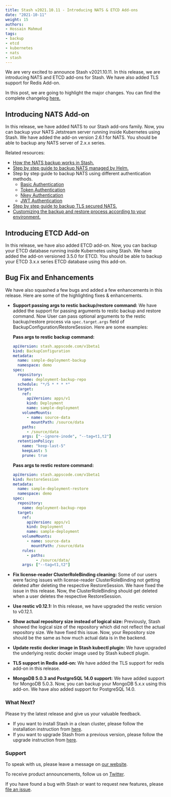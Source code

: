 ```yaml
---
title: Stash v2021.10.11 - Introducing NATS & ETCD Add-ons
date: "2021-10-11"
weight: 15
authors:
- Hossain Mahmud
tags:
- backup
- etcd
- kubernetes
- nats
- stash
---
```


We are very excited to announce Stash v2021.10.11. In this release, we are introducing NATS and ETCD add-ons for Stash. We have also added TLS support for Redis Add-on.

In this post, we are going to highlight the major changes. You can find the complete changelog [here.](https://github.com/stashed/CHANGELOG/blob/master/releases/v2021.10.11/README.md)

## Introducing NATS Add-on

In this release, we have added NATS to our Stash add-ons family. Now, you can backup your NATS Jetstream server running inside Kubernetes using Stash. We have added the add-on version 2.6.1 for NATS. You should be able to backup any NATS server of 2.x.x series.

Related resources:

* [How the NATS backup works in Stash.](https://stash.run/docs/v2021.10.11/addons/nats/overview/)
* [Step by step guide to backup NATS managed by Helm.](https://stash.run/docs/v2021.10.11/addons/nats/helm/)
* Step by step guide to backup NATS using different authentication methods.
  * [Basic Authentication](https://stash.run/docs/v2021.10.11/addons/nats/authentications/basic-auth/)
  * [Token Authentication](https://stash.run/docs/v2021.10.11/addons/nats/authentications/token-auth/)
  * [Nkey Authentication](https://stash.run/docs/v2021.10.11/addons/nats/authentications/nkey-auth/)
  * [JWT Authentication](https://stash.run/docs/v2021.10.11/addons/nats/authentications/jwt-auth/)
* [Step by step guide to backup TLS secured NATS.](https://stash.run/docs/v2021.10.11/addons/nats/tls/)
* [Customizing the backup and restore process according to your environment.](https://stash.run/docs/v2021.10.11/addons/nats/customization/)

## Introducing ETCD Add-on

In this release, we have also added ETCD add-on. Now, you can backup your ETCD database running inside Kubernetes using Stash. We have added the add-on versioned 3.5.0 for ETCD. You should be able to backup your ETCD 3.x.x series ETCD database using this add-on.

## Bug Fix and Enhancements

We have also squashed a few bugs and added a few enhancements in this release. Here are some of the highlighting fixes & enhancements.

* **Support passing args to restic backup/restore command:** We have added the support for passing arguments to restic backup and restore command. Now User can pass optional arguments to the restic backup/restore process via `spec.target.args` field of BackupConfiguration/RestoreSession. Here are some examples:

  **Pass args to restic backup command:**
  ```yaml
  apiVersion: stash.appscode.com/v1beta1
  kind: BackupConfiguration
  metadata:
    name: sample-deployment-backup
    namespace: demo
  spec:
    repository:
      name: deployment-backup-repo
    schedule: "*/5 * * * *"
    target:
      ref:
        apiVersion: apps/v1
        kind: Deployment
        name: sample-deployment
      volumeMounts:
        - name: source-data
          mountPath: /source/data
      paths:
        - /source/data
      args: ["--ignore-inode", "--tag=t1,t2"]
    retentionPolicy:
      name: "keep-last-5"
      keepLast: 5
      prune: true
  ```

  **Pass args to restic restore command:**

  ```yaml
  apiVersion: stash.appscode.com/v1beta1
  kind: RestoreSession
  metadata:
    name: sample-deployment-restore
    namespace: demo
  spec:
    repository:
      name: deployment-backup-repo
    target:
      ref:
        apiVersion: apps/v1
        kind: Deployment
        name: sample-deployment
      volumeMounts:
        - name: source-data
          mountPath: /source/data
      rules:
        - paths:
            - /source/data/
      args: ["--tag=t1,t2"]
  ```

* **Fix license-reader ClusterRoleBinding cleaning:** Some of our users were facing issues with license-reader ClusterRoleBinding not getting deleted after deleting the respective RestoreSession. We have fixed the issue in this release. Now, the ClusterRoleBinding should get deleted when a user deletes the respective RestoreSession.

* **Use  restic v0.12.1:** In this release, we have upgraded the restic version to v0.12.1.

* **Show actual repository size instead of logical size:** Previously, Stash showed the logical size of the repository which did not reflect the actual repository size. We have fixed this issue. Now, your Repository size should be the same as how much actual data is in the backend.

* **Update restic docker image in Stash kubectl plugin:** We have upgraded the underlying restic docker image used by Stash kubectl plugin.

* **TLS support in Redis add-on:** We have added the TLS support for redis add-on in this release.

* **MongoDB 5.0.3 and PostgreSQL 14.0 support:** We have added support for MongoDB 5.0.3. Now, you can backup your MongoDB 5.x.x using this add-on. We have also added support for PostgreSQL 14.0.

### What Next?

Please try the latest release and give us your valuable feedback.

- If you want to install Stash in a clean cluster, please follow the installation instruction from [here](https://stash.run/docs/v2021.10.11/setup/).
- If you want to upgrade Stash from a previous version, please follow the upgrade instruction from [here](https://stash.run/docs/v2021.10.11/setup/upgrade/).

### Support

To speak with us, please leave a message on [our website](https://appscode.com/contact/).

To receive product announcements, follow us on [Twitter](https://twitter.com/KubeStash).

If you have found a bug with Stash or want to request new features, please [file an issue](https://github.com/stashed/project/issues/new).
